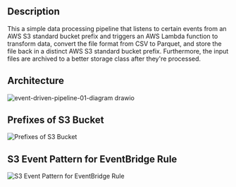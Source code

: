 ## Description
This a simple data processing pipeline that listens to certain events from an AWS S3 standard bucket prefix and triggers an AWS Lambda function to transform data, convert the file format from CSV to Parquet, and store the file back in a distinct AWS S3 standard bucket prefix. Furthermore, the input files are archived to a better storage class after they're processed.

## Architecture
![event-driven-pipeline-01-diagram drawio](https://github.com/Lu15700/event-driven-pipeline-01_aws/assets/102251361/7cfbee8f-5a61-4fe8-afd3-e7d77b84f3be)

## Prefixes of S3 Bucket
![Prefixes of S3 Bucket](https://github.com/Lu15700/event-driven-pipeline-01_aws/assets/102251361/7276a758-04ab-40a9-8775-08e1314909e8)

## S3 Event Pattern for EventBridge Rule
![S3 Event Pattern for EventBridge Rule](https://github.com/Lu15700/event-driven-pipeline-01_aws/assets/102251361/350e0260-22c6-4d5f-928f-ed6844060593)
